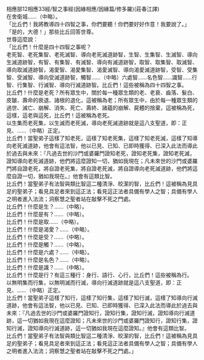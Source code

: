 相應部12相應33經/智之事經(因緣相應/因緣篇/修多羅)(莊春江譯)  
在舍衛城……（中略）。  
「比丘們！我將教導四十四智之事，你們要聽！你們要好好作意！我要說了。」  
「是的，大德！」那些比丘回答世尊。  
世尊這麼說：  
「比丘們！什麼是四十四智之事呢？  
老死智、老死集智、老死滅智、導向老死滅道跡智，生智、生集智、生滅智、導向生滅道跡智，有智、有集智、有滅智、導向有滅道跡智，取智、取集智、取滅智、導向取滅道跡智，渴愛智、渴愛集智、渴愛滅智、導向渴愛滅道跡智，受智、受集智、受滅智、導向受滅道跡智，觸智……（中略）六處智……名色智……識智……行智、行集智、行滅智、導向行滅道跡智。比丘們！這些被稱為四十四智之事。  
比丘們！什麼是老死？所有眾生中，關於每一種眾生類的老、老衰、齒落、髮白、皮皺、壽命的衰退、諸根的退化，這被稱為老；所有眾生中，由於每一種眾生類的過世、滅亡、崩解、消失、死亡、壽終、諸蘊的崩解、屍體的捨棄，這被稱為死，這樣，這老與這死，比丘們！這被稱為老死。  
以生集而老死集，以生滅而老死滅，導向老死滅道跡就是這八支聖道，即：正見、……（中略）正定。  
比丘們！當聖弟子這樣了知老死，這樣了知老死集，這樣了知老死滅，這樣了知導向老死滅道跡，他會有這法智，他以已見、已知、已即時獲得、已深入此法而導此於過去與未來：『凡過去世的沙門或婆羅門證知老死，證知老死集，證知老死滅，證知導向老死滅道跡，他們將這麼證知一切，猶如我現在；凡未來世的沙門或婆羅門將自證老死，將自證老死集，將自證老死滅，將自證導向老死滅道跡，他們將這麼自證一切，猶如我現在。』他會有這類比智。  
比丘們！當聖弟子有法智與類比智這二種清淨、皎潔的智，比丘們！這被稱為見具足的聖弟子；看見具足者來到這正法；看見這正法者具備有學人之智；具備有學人之明者進入法流；洞察慧之聖者站在敲擊不死之門處。  
比丘們！什麼是生？……（中略）。  
比丘們！什麼是有？……（中略）。  
比丘們！什麼是取……（中略）。  
比丘們！什麼是渴愛？……（中略）。  
比丘們！什麼是受？……（中略）。  
比丘們！什麼是觸？……（中略）。  
比丘們！什麼是六處？……（中略）。  
比丘們！什麼是名色？……（中略）。  
比丘們！什麼是識？……（中略）。  
比丘們！什麼是行？有這三種行：身行、語行、心行，比丘們！這些被稱為行。  
以無明集而行集，以無明滅而行滅，導向行滅道跡就是這八支聖道，即：正見、……（中略）正定。  
比丘們！當聖弟子這樣了知行，這樣了知行集，這樣了知行滅，這樣了知導向行滅道跡，他會有這法智，他以已見、已知、已即時獲得、已深入此法而導此於過去與未來：『凡過去世的沙門或婆羅門證知行，證知行集，證知行滅，證知導向行滅道跡，這一切猶如我現在這麼證知；凡未來世的沙門或婆羅門證知行，證知行集，證知行滅，證知導向行滅道跡，這一切猶如我現在這麼證知。』他會有這類比智。  
比丘們！當聖弟子有法智與類比智這二種清淨、皎潔的智，比丘們！這被稱為見具足的聖弟子；看見具足者來到這正法；看見這正法者具備有學人之智；具備有學人之明者進入法流；洞察慧之聖者站在敲擊不死之門處。」  
  
  
